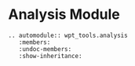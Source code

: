 # Analysis Module

```{eval-rst}
.. automodule:: wpt_tools.analysis
   :members:
   :undoc-members:
   :show-inheritance:
```
